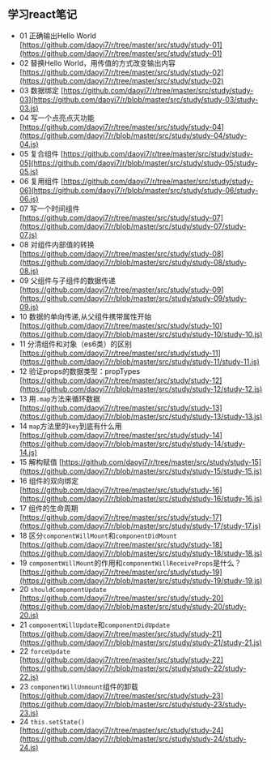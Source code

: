 ## 学习react笔记

- 01 正确输出Hello World [https://github.com/daoyi7/r/tree/master/src/study/study-01](https://github.com/daoyi7/r/tree/master/src/study/study-01)
- 02 替换Hello World，用传值的方式改变输出内容 [https://github.com/daoyi7/r/tree/master/src/study/study-02](https://github.com/daoyi7/r/tree/master/src/study/study-02)
- 03 数据绑定 [https://github.com/daoyi7/r/tree/master/src/study/study-03](https://github.com/daoyi7/r/blob/master/src/study/study-03/study-03.js)
- 04 写一个点亮点灭功能 [https://github.com/daoyi7/r/tree/master/src/study/study-04](https://github.com/daoyi7/r/blob/master/src/study/study-04/study-04.js)
- 05 复合组件 [https://github.com/daoyi7/r/tree/master/src/study/study-05](https://github.com/daoyi7/r/blob/master/src/study/study-05/study-05.js)
- 06 复用组件 [https://github.com/daoyi7/r/tree/master/src/study/study-06](https://github.com/daoyi7/r/blob/master/src/study/study-06/study-06.js)
- 07 写一个时间组件 [https://github.com/daoyi7/r/tree/master/src/study/study-07](https://github.com/daoyi7/r/blob/master/src/study/study-07/study-07.js)
- 08 对组件内部值的转换 [https://github.com/daoyi7/r/tree/master/src/study/study-08](https://github.com/daoyi7/r/blob/master/src/study/study-08/study-08.js)
- 09 父组件与子组件的数据传递 [https://github.com/daoyi7/r/tree/master/src/study/study-09](https://github.com/daoyi7/r/blob/master/src/study/study-09/study-09.js)
- 10 数据的单向传递,从父组件携带属性开始 [https://github.com/daoyi7/r/tree/master/src/study/study-10](https://github.com/daoyi7/r/blob/master/src/study/study-10/study-10.js)
- 11 分清组件和对象（es6类）的区别 [https://github.com/daoyi7/r/tree/master/src/study/study-11](https://github.com/daoyi7/r/blob/master/src/study/study-11/study-11.js)
- 12 验证props的数据类型：propTypes [https://github.com/daoyi7/r/tree/master/src/study/study-12](https://github.com/daoyi7/r/blob/master/src/study/study-12/study-12.js)
- 13 用``.map``方法来循环数据 [https://github.com/daoyi7/r/tree/master/src/study/study-13](https://github.com/daoyi7/r/blob/master/src/study/study-13/study-13.js)
- 14 ``map``方法里的``key``到底有什么用 [https://github.com/daoyi7/r/tree/master/src/study/study-14](https://github.com/daoyi7/r/blob/master/src/study/study-14/study-14.js)
- 15 解构赋值 [https://github.com/daoyi7/r/tree/master/src/study/study-15](https://github.com/daoyi7/r/blob/master/src/study/study-15/study-15.js)
- 16 组件的双向绑定 [https://github.com/daoyi7/r/tree/master/src/study/study-16](https://github.com/daoyi7/r/blob/master/src/study/study-16/study-16.js)
- 17 组件的生命周期 [https://github.com/daoyi7/r/tree/master/src/study/study-17](https://github.com/daoyi7/r/blob/master/src/study/study-17/study-17.js)
- 18 区分``componentWillMount``和``componentDidMount`` [https://github.com/daoyi7/r/tree/master/src/study/study-18](https://github.com/daoyi7/r/blob/master/src/study/study-18/study-18.js)
- 19 ``componentWillMount``的作用和``componentWillReceiveProps``是什么？ [https://github.com/daoyi7/r/tree/master/src/study/study-19](https://github.com/daoyi7/r/blob/master/src/study/study-19/study-19.js)
- 20 ``shouldComponentUpdate`` [https://github.com/daoyi7/r/tree/master/src/study/study-20](https://github.com/daoyi7/r/blob/master/src/study/study-20/study-20.js)
- 21 ``componentWillUpdate``和``componentDidUpdate`` [https://github.com/daoyi7/r/tree/master/src/study/study-21](https://github.com/daoyi7/r/blob/master/src/study/study-21/study-21.js)
- 22 ``forceUpdate`` [https://github.com/daoyi7/r/tree/master/src/study/study-22](https://github.com/daoyi7/r/blob/master/src/study/study-22/study-22.js)
- 23 ``componentWillUnmount``组件的卸载 [https://github.com/daoyi7/r/tree/master/src/study/study-23](https://github.com/daoyi7/r/blob/master/src/study/study-23/study-23.js)
- 24 ``this.setState()`` [https://github.com/daoyi7/r/tree/master/src/study/study-24](https://github.com/daoyi7/r/blob/master/src/study/study-24/study-24.js)
